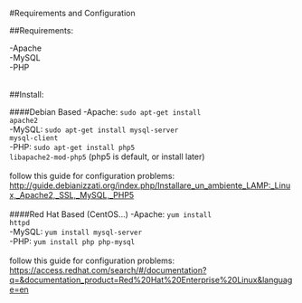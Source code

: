 #Requirements and Configuration

##Requirements:

-Apache<br/>
-MySQL<br/>
-PHP<br/>
<br/>

##Install:

####Debian Based
-Apache: <code>sudo apt-get install apache2</code><br/>
-MySQL: <code>sudo apt-get install mysql-server mysql-client</code><br/>
-PHP: <code>sudo apt-get install php5 libapache2-mod-php5</code> (php5 is default, or install later)<br/>
<br/>
follow this guide for configuration problems: <link>http://guide.debianizzati.org/index.php/Installare_un_ambiente_LAMP:_Linux,_Apache2,_SSL,_MySQL,_PHP5</link><br/>
<br/>
####Red Hat Based (CentOS...)
-Apache: <code>yum install httpd</code><br/>
-MySQL: <code>yum install mysql-server</code><br/>
-PHP: <code>yum install php php-mysql</code><br/>
<br/>
follow this guide for configuration problems: <link>https://access.redhat.com/search/#/documentation?q=&documentation_product=Red%20Hat%20Enterprise%20Linux&language=en</link>
